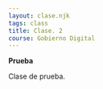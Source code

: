 ```yaml
---
layout: clase.njk
tags: class
title: Clase. 2
course: Gobierno Digital
---
```

**Prueba**

Clase de prueba.